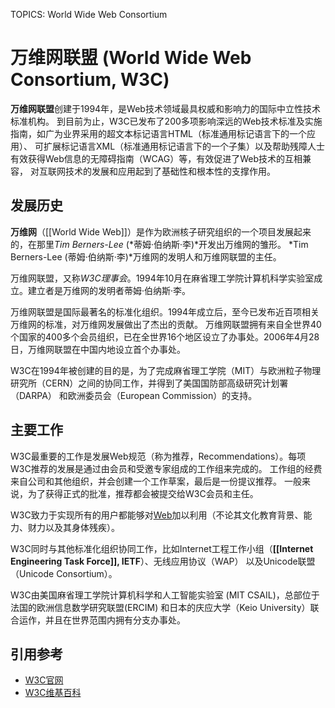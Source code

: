TOPICS: World Wide Web Consortium

# 万维网联盟 (World Wide Web Consortium, W3C)

**万维网联盟**创建于1994年，是Web技术领域最具权威和影响力的国际中立性技术标准机构。
到目前为止，W3C已发布了200多项影响深远的Web技术标准及实施指南，如广为业界采用的超文本标记语言HTML（标准通用标记语言下的一个应用）、
可扩展标记语言XML（标准通用标记语言下的一个子集）以及帮助残障人士有效获得Web信息的无障碍指南（WCAG）等，有效促进了Web技术的互相兼容，
对互联网技术的发展和应用起到了基础性和根本性的支撑作用。

## 发展历史

**万维网**（[[World Wide Web]]）是作为欧洲核子研究组织的一个项目发展起来的，在那里*Tim Berners-Lee* (*蒂姆·伯纳斯·李)*开发出万维网的雏形。
*Tim Berners-Lee (蒂姆·伯纳斯·李)*万维网的发明人和万维网联盟的主任。

万维网联盟，又称*W3C理事会*。1994年10月在麻省理工学院计算机科学实验室成立。建立者是万维网的发明者蒂姆·伯纳斯·李。

万维网联盟是国际最著名的标准化组织。1994年成立后，至今已发布近百项相关万维网的标准，对万维网发展做出了杰出的贡献。
万维网联盟拥有来自全世界40个国家的400多个会员组织，已在全世界16个地区设立了办事处。2006年4月28日，万维网联盟在中国内地设立首个办事处。

W3C在1994年被创建的目的是，为了完成麻省理工学院（MIT）与欧洲粒子物理研究所（CERN）之间的协同工作，并得到了美国国防部高级研究计划署（DARPA）
和欧洲委员会（European Commission）的支持。

## 主要工作

W3C最重要的工作是发展Web规范（称为推荐，Recommendations）。每项W3C推荐的发展是通过由会员和受邀专家组成的工作组来完成的。
工作组的经费来自公司和其他组织，并会创建一个工作草案，最后是一份提议推荐。
一般来说，为了获得正式的批准，推荐都会被提交给W3C会员和主任。

W3C致力于实现所有的用户都能够对[Web](/zh-hans/glossary/World_Wide_Web)加以利用（不论其文化教育背景、能力、财力以及其身体残疾）。

W3C同时与其他标准化组织协同工作，比如Internet工程工作小组（**[[Internet Engineering Task Force]], IETF**）、无线应用协议（WAP）
以及Unicode联盟（Unicode Consortium）。

W3C由美国麻省理工学院计算机科学和人工智能实验室 (MIT CSAIL)，总部位于法国的欧洲信息数学研究联盟(ERCIM)
和日本的庆应大学（Keio University）联合运作，并且在世界范围内拥有分支办事处。

## 引用参考

- [W3C官网](http://www.w3.org/)
- [W3C维基百科](https://en.wikipedia.org/wiki/World%20Wide%20Web%20Consortium)

